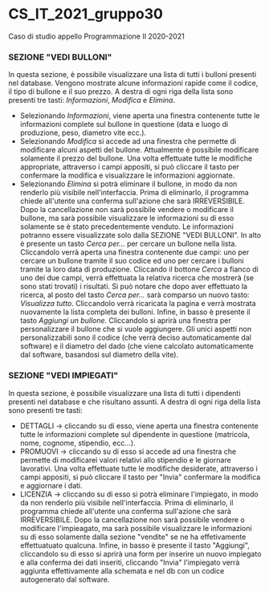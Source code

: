 # CS_IT_2021_gruppo30
Caso di studio appello Programmazione II 2020-2021 

### SEZIONE "VEDI BULLONI"
In questa sezione, è possibile visualizzare una lista di tutti i bulloni presenti nel database. Vengono mostrate alcune informazioni rapide come il codice, il tipo di bullone e il suo prezzo. A destra di ogni riga della lista sono presenti tre tasti: _Informazioni_, _Modifica_ e _Elimina_.
- Selezionando _Informazioni_, viene aperta una finestra contenente tutte le informazioni complete sul bullone in questione (data e luogo di produzione, peso, diametro vite ecc.).
- Selezionando _Modifica_ si accede ad una finestra che permette di modificare alcuni aspetti del bullone. Attualmente è possibile modificare solamente il prezzo del bullone. Una volta effettuate tutte le modifiche appropriate, attraverso i campi appositi, si può cliccare il tasto per confermare la modifica e visualizzare le informazioni aggiornate.
- Selezionando _Elimina_ si potrà eliminare il bullone, in modo da non renderlo più visibile nell'interfaccia. Prima di eliminarlo, il programma chiede all'utente una conferma sull'azione che sarà IRREVERSIBILE. Dopo la cancellazione non sarà possibile vendere o modificare il bullone, ma sarà possibile visualizzare le informazioni su di esso solamente se è stato precedentemente venduto. Le informazioni potranno essere visualizzate solo dalla SEZIONE "VEDI BULLONI".
In alto è presente un tasto _Cerca per..._ per cercare un bullone nella lista. Cliccandolo verrà aperta una finestra contenente due campi: uno per cercare un bullone tramite il suo codice ed uno per cercare i bulloni tramite la loro data di produzione. Cliccando il bottone _Cerca_ a fianco di uno dei due campi, verrà effettuata la relativa ricerca che mostrerà (se sono stati trovati) i risultati. Si può notare che dopo aver effettuato la ricerca, al posto del tasto _Cerca per..._ sarà comparso un nuovo tasto: _Visualizza tutto_. Cliccandolo verrà ricaricata la pagina e verrà mostrata nuovamente la lista completa dei bulloni.
Infine, in basso è presente il tasto _Aggiungi un bullone_. Cliccandolo si aprirà una finestra per personalizzare il bullone che si vuole aggiungere. Gli unici aspetti non personalizzabili sono il codice (che verrà deciso automaticamente dal software) e il diametro del dado (che viene calcolato automaticamente dal software, basandosi sul diametro della vite).


### SEZIONE "VEDI IMPIEGATI"
In questa sezione, è possibile visualizzare una lista di tutti i dipendenti presenti nel database e che risultano assunti.
A destra di ogni riga della lista sono presenti tre tasti:
- DETTAGLI -> cliccando su di esso, viene aperta una finestra contenente tutte le informazioni complete sul dipendente in questione (matricola, nome, cognome, stipendio, ecc...).
- PROMUOVI -> cliccando su di esso si accede ad una finestra che permette di modificarei valori relativi allo stipendio e le giornare lavorativi. Una volta effettuate tutte le modifiche    desiderate, attraverso i campi appositi, si può cliccare il tasto per "Invia" confermare la modifica e aggiornare i dati.
- LICENZIA -> cliccando su di esso si potrà eliminare l'impiegato, in modo da non renderlo più visibile nell'interfaccia. Prima di eliminarlo, il programma chiede all'utente una  conferma sull'azione che sarà IRREVERSIBILE. Dopo la cancellazione non sarà possibile vendere o modificare l'impieagato, ma sarà possibile visualizzare le informazioni su di esso solamente dalla sezione "vendite" se ne ha effetivamente effettuatuato qualcuna. 
Infine, in basso è presente il tasto "Aggiungi", cliccandolo su di esso si aprirà una form per inserire un nuovo impiegato e alla conferma dei dati inseriti, cliccando "Invia" l'impiegato verrà aggiunta effettivamente alla schemata e nel db con un codice autogenerato dal software.
